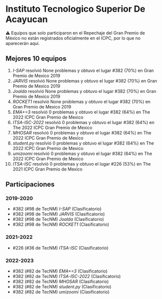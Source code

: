 # Instituto Tecnologico Superior De Acayucan

:warning: Equipos que solo participaron en el Repechaje del Gran Premio de México no están registrados oficialmente en el ICPC, por lo que no aparecerán aquí.

## Mejores 10 equipos

1. _I-SAP_ resolvió None problemas y obtuvo el lugar #382 (70%) en Gran Premio de Mexico 2019
1. _JARVIS_ resolvió None problemas y obtuvo el lugar #382 (70%) en Gran Premio de Mexico 2019
1. _Joalda_ resolvió None problemas y obtuvo el lugar #382 (70%) en Gran Premio de Mexico 2019
1. _ROCKET1_ resolvió None problemas y obtuvo el lugar #382 (70%) en Gran Premio de Mexico 2019
1. _EMA+=3_ resolvió 0 problemas y obtuvo el lugar #382 (64%) en The 2022 ICPC Gran Premio de Mexico
1. _ITSA-ISC-2022_ resolvió 0 problemas y obtuvo el lugar #382 (64%) en The 2022 ICPC Gran Premio de Mexico
1. _MHOSAR_ resolvió 0 problemas y obtuvo el lugar #382 (64%) en The 2022 ICPC Gran Premio de Mexico
1. _student.py_ resolvió 0 problemas y obtuvo el lugar #382 (64%) en The 2022 ICPC Gran Premio de Mexico
1. _umizoomi_ resolvió 0 problemas y obtuvo el lugar #382 (64%) en The 2022 ICPC Gran Premio de Mexico
1. _ITSA-ISC_ resolvió 0 problemas y obtuvo el lugar #226 (53%) en The 2021 ICPC Gran Premio de Mexico

## Participaciones

### 2019-2020

- #382 (#98 de TecNM) _I-SAP_ (Clasificatorio)
- #382 (#98 de TecNM) _JARVIS_ (Clasificatorio)
- #382 (#98 de TecNM) _Joalda_ (Clasificatorio)
- #382 (#98 de TecNM) _ROCKET1_ (Clasificatorio)

### 2021-2022

- #226 (#36 de TecNM) _ITSA-ISC_ (Clasificatorio)

### 2022-2023

- #382 (#82 de TecNM) _EMA+=3_ (Clasificatorio)
- #382 (#82 de TecNM) _ITSA-ISC-2022_ (Clasificatorio)
- #382 (#82 de TecNM) _MHOSAR_ (Clasificatorio)
- #382 (#82 de TecNM) _student.py_ (Clasificatorio)
- #382 (#82 de TecNM) _umizoomi_ (Clasificatorio)




